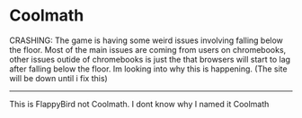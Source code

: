 # Coolmath
CRASHING: The game is having some weird issues involving falling below the floor. Most of the main issues are coming from users on chromebooks, other issues outide of chromebooks is just the that browsers will start to lag after falling below the floor. Im looking into why this is happening. (The site will be down until i fix this)

---------------------------------------------------------------------------------------------------------------------------------------------------------------------------------

This is FlappyBird not Coolmath. I dont know why I named it Coolmath

